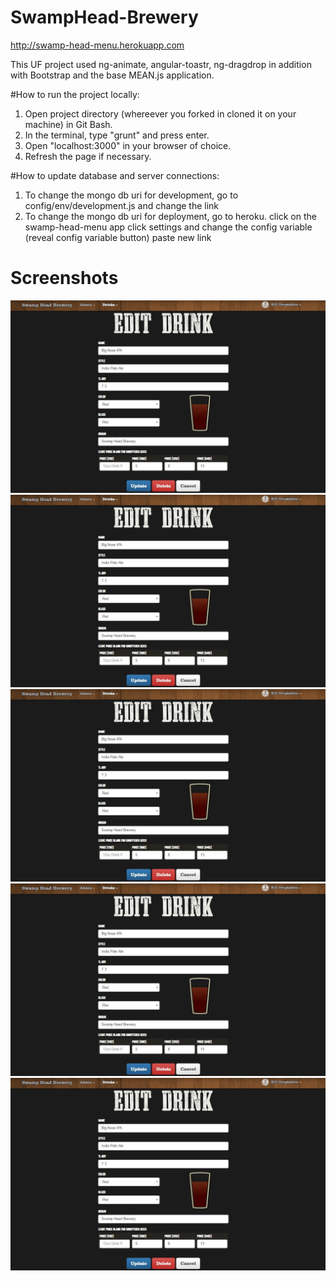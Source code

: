# SwampHead-Brewery

http://swamp-head-menu.herokuapp.com

This UF project used ng-animate, angular-toastr, ng-dragdrop in addition with Bootstrap and the base MEAN.js application.

#How to run the project locally:

1. Open project directory (whereever you forked in cloned it on your machine) in Git Bash.
2. In the terminal, type "grunt" and press enter.
3. Open "localhost:3000" in your browser of choice.
4. Refresh the page if necessary.

#How to update database and server connections:

1. To change the mongo db uri for development, go to config/env/development.js and change the link
2. To change the mongo db uri for deployment, go to heroku.
	click on the swamp-head-menu app
	click settings and change the config variable (reveal config variable button)
	paste new link

# Screenshots
![Alt text](/dep-screenshots/edit-drinks-pg.jpg?raw=true "Edit Drinks")
![Alt text](/dep-screenshots/edit-drinks-pg.jpg?raw=true "Edit Drinks")
![Alt text](/dep-screenshots/edit-drinks-pg.jpg?raw=true "Edit Drinks")
![Alt text](/dep-screenshots/edit-drinks-pg.jpg?raw=true "Edit Drinks")
![Alt text](/dep-screenshots/edit-drinks-pg.jpg?raw=true "Edit Drinks")
